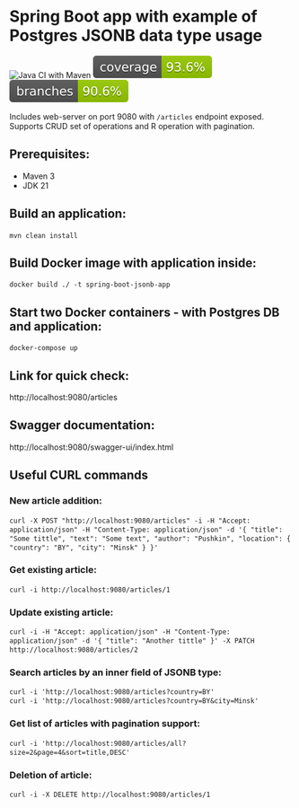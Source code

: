 
# Spring Boot app with example of Postgres JSONB data type usage

![Java CI with Maven](https://github.com/andrei-punko/spring-boot-jsonb/workflows/Java%20CI%20with%20Maven/badge.svg)
[![Coverage](.github/badges/jacoco.svg)](https://github.com/andrei-punko/spring-boot-jsonb/actions/workflows/maven.yml)
[![Branches](.github/badges/branches.svg)](https://github.com/andrei-punko/spring-boot-jsonb/actions/workflows/maven.yml)

Includes web-server on port 9080 with `/articles` endpoint exposed.  
Supports CRUD set of operations and R operation with pagination.

## Prerequisites:
- Maven 3
- JDK 21

## Build an application:
    mvn clean install

## Build Docker image with application inside:
    docker build ./ -t spring-boot-jsonb-app

## Start two Docker containers - with Postgres DB and application:
    docker-compose up

## Link for quick check:  
http://localhost:9080/articles

## Swagger documentation:  
http://localhost:9080/swagger-ui/index.html

## Useful CURL commands

### New article addition:
    curl -X POST "http://localhost:9080/articles" -i -H "Accept: application/json" -H "Content-Type: application/json" -d '{ "title": "Some tittle", "text": "Some text", "author": "Pushkin", "location": { "country": "BY", "city": "Minsk" } }'

### Get existing article:
    curl -i http://localhost:9080/articles/1

### Update existing article:
    curl -i -H "Accept: application/json" -H "Content-Type: application/json" -d '{ "title": "Another tittle" }' -X PATCH http://localhost:9080/articles/2

### Search articles by an inner field of JSONB type:
    curl -i 'http://localhost:9080/articles?country=BY'
    curl -i 'http://localhost:9080/articles?country=BY&city=Minsk'

### Get list of articles with pagination support:  
    curl -i 'http://localhost:9080/articles/all?size=2&page=4&sort=title,DESC'

### Deletion of article:  
    curl -i -X DELETE http://localhost:9080/articles/1
